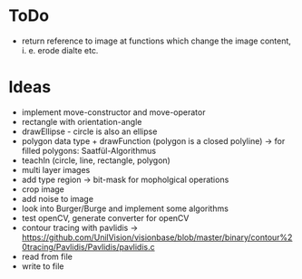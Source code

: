﻿# ToDo
* return reference to image at functions which change the image content, i. e. erode dialte etc.

# Ideas
* implement move-constructor and move-operator
* rectangle with orientation-angle
* drawEllipse - circle is also an ellipse
* polygon data type + drawFunction (polygon is a closed polyline) -> for filled polygons: Saatfül-Algorithmus
* teachIn (circle, line, rectangle, polygon)
* multi layer images
* add type region -> bit-mask for mopholgical operations
* crop image
* add noise to image
* look into Burger/Burge and implement some algorithms
* test openCV, generate converter for openCV
* contour tracing with pavlidis -> https://github.com/UnilVision/visionbase/blob/master/binary/contour%20tracing/Pavlidis/Pavlidis/pavlidis.c
* read from file
* write to file
